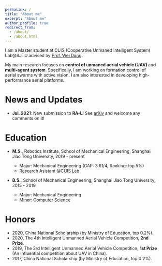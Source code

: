 ```yaml
---
permalink: /
title: "About me"
excerpt: "About me"
author_profile: true
redirect_from: 
  - /about/
  - /about.html
---
```


I am a Master student at CUIS (Cooperative Unmaned Intelligent System) Lab@SJTU advised by [Prof. Wei Dong](https://scholar.google.com/citations?user=hbaEVRMAAAAJ&hl=en).

My main research focuses on **control of unmaned aerial vehicle (UAV)** and **multi-agent system**. Specifically, I am working on formation control of aerial swarms with active vision. I am also interested in developing high-performance aerial platforms.


News and Updates
======
* **Jul. 2021**: New submission to **RA-L**! See [arXiv](https://arxiv.org/abs/2108.05505) and welcome any comments on it!


Education
======
* **M.S.**, Robotics Institute, School of Mechanical Engineering, Shanghai Jiao Tong University, 2019 - present
  * Major: Mechanical Engineering (GAP: 3.91/4, Ranking: top 5%)
  * Research Asistant @CUIS Lab

* **B.S.**, School of Mechanical Engineering, Shanghai Jiao Tong University, 2015 - 2019
  * Major: Mechanical Engineering
  * Minor: Computer Science

Honors
======
* 2020, China National Scholarship (by Ministry of Education, top 0.2%).
* 2020, The 4th Intelligent Unmanned Aerial Vehicle Competition, **2nd Prize**.
* 2019, The 3rd Intelligent Unmanned Aerial Vehicle Competition, **1st Prize** (An influential competition about UAV in China).
* 2017, China National Scholarship (by Ministry of Education, top 0.2%).
